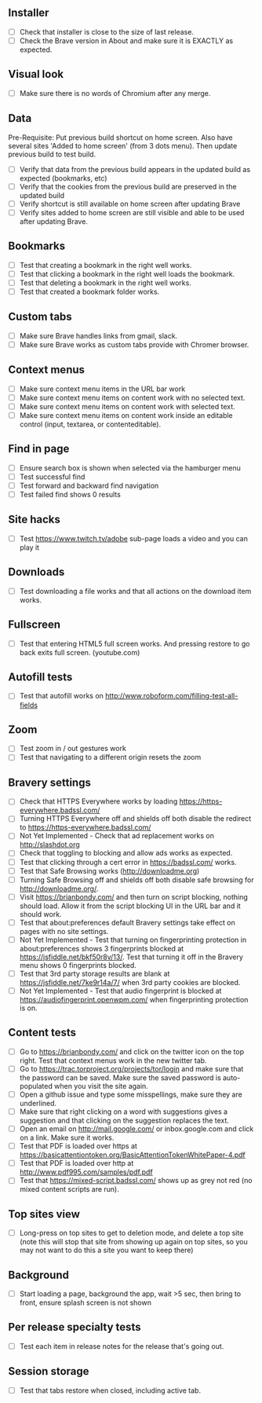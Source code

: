 

## Installer

- [ ] Check that installer is close to the size of last release.
- [ ] Check the Brave version in About and make sure it is EXACTLY as expected.

## Visual look

- [ ] Make sure there is no words of Chromium after any merge.

## Data
Pre-Requisite: Put previous build shortcut on home screen. Also have several sites 'Added to home screen' (from 3 dots menu). Then update previous build to test build.
- [ ] Verify that data from the previous build appears in the updated build as expected (bookmarks, etc)
- [ ] Verify that the cookies from the previous build are preserved in the updated build
- [ ] Verify shortcut is still available on home screen after updating Brave
- [ ] Verify sites added to home screen are still visible and able to be used after updating Brave.

## Bookmarks

- [ ] Test that creating a bookmark in the right well works.
- [ ] Test that clicking a bookmark in the right well loads the bookmark.
- [ ] Test that deleting a bookmark in the right well works.
- [ ] Test that created a bookmark folder works.

## Custom tabs

- [ ] Make sure Brave handles links from gmail, slack.
- [ ] Make sure Brave works as custom tabs provide with Chromer browser.

## Context menus

- [ ] Make sure context menu items in the URL bar work
- [ ] Make sure context menu items on content work with no selected text.
- [ ] Make sure context menu items on content work with selected text.
- [ ] Make sure context menu items on content work inside an editable control (input, textarea, or contenteditable).

## Find in page

- [ ] Ensure search box is shown when selected via the hamburger menu
- [ ] Test successful find
- [ ] Test forward and backward find navigation
- [ ] Test failed find shows 0 results

## Site hacks

- [ ] Test https://www.twitch.tv/adobe sub-page loads a video and you can play it

## Downloads

- [ ] Test downloading a file works and that all actions on the download item works.

## Fullscreen

- [ ] Test that entering HTML5 full screen works. And pressing restore to go back exits full screen. (youtube.com)

## Autofill tests

- [ ] Test that autofill works on http://www.roboform.com/filling-test-all-fields

## Zoom

- [ ] Test zoom in / out gestures work
- [ ] Test that navigating to a different origin resets the zoom

## Bravery settings

- [ ] Check that HTTPS Everywhere works by loading https://https-everywhere.badssl.com/
- [ ] Turning HTTPS Everywhere off and shields off both disable the redirect to https://https-everywhere.badssl.com/
- [ ] Not Yet Implemented - Check that ad replacement works on http://slashdot.org
- [ ] Check that toggling to blocking and allow ads works as expected.
- [ ] Test that clicking through a cert error in https://badssl.com/ works.
- [ ] Test that Safe Browsing works (http://downloadme.org)
- [ ] Turning Safe Browsing off and shields off both disable safe browsing for http://downloadme.org/.
- [ ] Visit https://brianbondy.com/ and then turn on script blocking, nothing should load. Allow it from the script blocking UI in the URL bar and it should work.
- [ ] Test that about:preferences default Bravery settings take effect on pages with no site settings.
- [ ] Not Yet Implemented - Test that turning on fingerprinting protection in about:preferences shows 3 fingerprints blocked at https://jsfiddle.net/bkf50r8v/13/. Test that turning it off in the Bravery menu shows 0 fingerprints blocked.
- [ ] Test that 3rd party storage results are blank at https://jsfiddle.net/7ke9r14a/7/ when 3rd party cookies are blocked.
- [ ] Not Yet Implemented - Test that audio fingerprint is blocked at https://audiofingerprint.openwpm.com/ when fingerprinting protection is on.

## Content tests

- [ ] Go to https://brianbondy.com/ and click on the twitter icon on the top right. Test that context menus work in the new twitter tab.
- [ ] Go to https://trac.torproject.org/projects/tor/login and make sure that the password can be saved. Make sure the saved password is auto-populated when you visit the site again.
- [ ] Open a github issue and type some misspellings, make sure they are underlined.
- [ ] Make sure that right clicking on a word with suggestions gives a suggestion and that clicking on the suggestion replaces the text.
- [ ] Open an email on http://mail.google.com/ or inbox.google.com and click on a link. Make sure it works.
- [ ] Test that PDF is loaded over https at https://basicattentiontoken.org/BasicAttentionTokenWhitePaper-4.pdf
- [ ] Test that PDF is loaded over http at http://www.pdf995.com/samples/pdf.pdf
- [ ] Test that https://mixed-script.badssl.com/ shows up as grey not red (no mixed content scripts are run).

## Top sites view

- [ ] Long-press on top sites to get to deletion mode, and delete a top site (note this will stop that site from showing up again on top sites, so you may not want to do this a site you want to keep there)

## Background

- [ ] Start loading a page, background the app, wait >5 sec, then bring to front, ensure splash screen is not shown

## Per release specialty tests

- [ ] Test each item in release notes for the release that's going out.

## Session storage

- [ ] Test that tabs restore when closed, including active tab.
